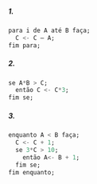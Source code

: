 <h5>1.</h5>

```dart
para i de A até B faça;
  C <- C – A;
fim para;
```

<h5>2.</h5>

```dart
se A*B > C;
  então C <- C*3;
fim se;
```

<h5>3.</h5>

```dart
enquanto A < B faça;
  C <- C + 1;
  se 3*C > 10;
    então A<- B + 1;
  fim se;
fim enquanto;
```
